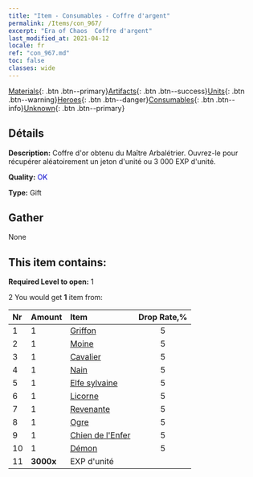 ```yaml
---
title: "Item - Consumables - Coffre d'argent"
permalink: /Items/con_967/
excerpt: "Era of Chaos  Coffre d'argent"
last_modified_at: 2021-04-12
locale: fr
ref: "con_967.md"
toc: false
classes: wide
---
```

 [Materials](/fr/Items/){: .btn .btn--primary}[Artifacts](/fr/Items/Artifacts/){: .btn .btn--success}[Units](/fr/Items/Units/){: .btn .btn--warning}[Heroes](/fr/Items/Heroes/){: .btn .btn--danger}[Consumables](/fr/Items/Consumables/){: .btn .btn--info}[Unknown](/fr/Items/Unknown/){: .btn .btn--primary}

## Détails
 **Description:** Coffre d'or obtenu du Maître Arbalétrier. Ouvrez-le pour récupérer aléatoirement un jeton d'unité ou 3 000 EXP d'unité.

 **Quality:** <span style="color: #0000CD">OK</span>

 **Type:** Gift

## Gather

  None

## This item contains:

 **Required Level to open:** 1

 2 You would get **1** item  from:

  | Nr | Amount |     Item    | Drop Rate,% |
  |:---|:-------|:------------|:---------:|
  | 1 | 1 | [Griffon](/fr/Items/unt_192/) | 5 | 
  | 2 | 1 | [Moine](/fr/Items/unt_194/) | 5 | 
  | 3 | 1 | [Cavalier ](/fr/Items/unt_195/) | 5 | 
  | 4 | 1 | [Nain](/fr/Items/unt_200/) | 5 | 
  | 5 | 1 | [Elfe sylvaine](/fr/Items/unt_201/) | 5 | 
  | 6 | 1 | [Licorne](/fr/Items/unt_204/) | 5 | 
  | 7 | 1 | [Revenante](/fr/Items/unt_210/) | 5 | 
  | 8 | 1 | [Ogre](/fr/Items/unt_220/) | 5 | 
  | 9 | 1 | [Chien de l'Enfer](/fr/Items/unt_228/) | 5 | 
  | 10 | 1 | [Démon](/fr/Items/unt_229/) | 5 | 
  | 11 |  **3000x** | EXP d'unité |  | 50 | 
